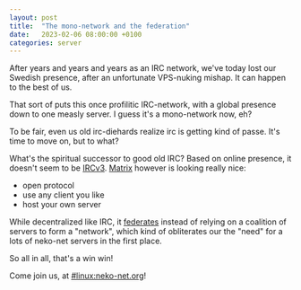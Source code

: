 ```yaml
---
layout: post
title:  "The mono-network and the federation"
date:   2023-02-06 08:00:00 +0100
categories: server
---
```


After years and years and years as an IRC network, we've today lost our Swedish
presence, after an unfortunate VPS-nuking mishap. It can happen to the best of
us.

That sort of puts this once profilitic IRC-network, with a global presence down
to one measly server. I guess it's a mono-network now, eh?

To be fair, even us old irc-diehards realize irc is getting kind of passe.
It's time to move on, but to what?

What's the spiritual successor to good old IRC? Based on online presence,
it doesn't seem to be [IRCv3](https://ircv3.net/). [Matrix](https://matrix.org/)
however is looking really nice:

* open protocol
* use any client you like
* host your own server

While decentralized like IRC, it [federates]() instead of relying on a coalition
of servers to form a "network", which kind of obliterates our the "need" for a
lots of neko-net servers in the first place.

So all in all, that's a win win!

Come join us, at [#linux:neko-net.org](https://matrix.to/#/#linux:neko-net.org)!
